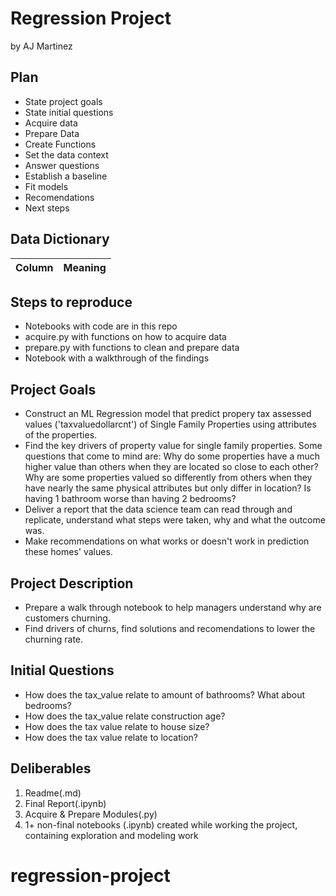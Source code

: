 # Regression Project
by AJ Martinez

## Plan
 - State project goals
 - State initial questions
 - Acquire data
 - Prepare Data
 - Create Functions
 - Set the data context
 - Answer questions 
 - Establish a baseline
 - Fit models
 - Recomendations
 - Next steps

## Data Dictionary
|Column                                  |Meaning|
|------                                  |--------|

## Steps to reproduce
- Notebooks with code are in this repo 
- acquire.py with functions on how to acquire data
- prepare.py with functions to clean and prepare data
- Notebook with a walkthrough of the findings

## Project Goals
- Construct an ML Regression model that predict propery tax assessed values ('taxvaluedollarcnt') of Single Family Properties using attributes of the properties.
- Find the key drivers of property value for single family properties. Some questions that come to mind are: Why do some properties have a much higher value than others when they are located so close to each other? Why are some properties valued so differently from others when they have nearly the same physical attributes but only differ in location? Is having 1 bathroom worse than having 2 bedrooms?
- Deliver a report that the data science team can read through and replicate, understand what steps were taken, why and what the outcome was.
- Make recommendations on what works or doesn't work in prediction these homes' values.

## Project Description
- Prepare a walk through notebook to help managers understand why are customers churning. 
- Find drivers of churns, find solutions and recomendations to lower the churning rate.

## Initial Questions
- How does the tax_value relate to amount of bathrooms? What about bedrooms?
- How does the tax_value relate construction age?
- How does the tax value relate to house size?
- How does the tax value relate to location?

## Deliberables
1. Readme(.md)
2. Final Report(.ipynb)
3. Acquire & Prepare Modules(.py)
4. 1+ non-final notebooks (.ipynb) created while working the project, containing exploration and modeling work
# regression-project
